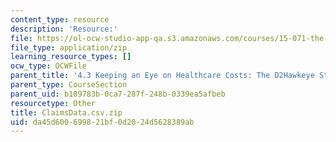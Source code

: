 ```yaml
---
content_type: resource
description: 'Resource:'
file: https://ol-ocw-studio-app-qa.s3.amazonaws.com/courses/15-071-the-analytics-edge-spring-2017/da45d600699821bf0d2024d5628389ab_ClaimsData.csv.zip
file_type: application/zip
learning_resource_types: []
ocw_type: OCWFile
parent_title: '4.3 Keeping an Eye on Healthcare Costs: The D2Hawkeye Story '
parent_type: CourseSection
parent_uid: b189783b-0ca7-287f-248b-0339ea5afbeb
resourcetype: Other
title: ClaimsData.csv.zip
uid: da45d600-6998-21bf-0d20-24d5628389ab
---
```

